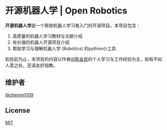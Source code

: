 # 开源机器人学 | Open Robotics

**开源机器人学**是一个帮助机器人学习者入门的开源项目。本项目包含：

1. 高质量的机器人学习教材与文献介绍
2. 有价值的机器人开源项目介绍
3. 帮助学习与理解机器人学 (Robotics) 的python小工具

到目前为止，本项目的内容以作者[@陈金民](https://github.com/chenjm1109)的个人学习与工作经验为主，如有不如人意之处，还请友好指教。

## 维护者

[@chenjm1109](https://github.com/chenjm1109)

## License

[MIT](LICENSE)
